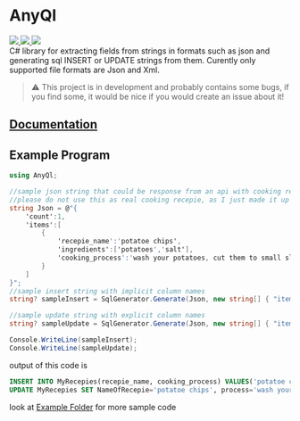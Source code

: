 # AnyQl


<a href="https://github.com/jakubbinter/AnyQl/blob/master/LICENSE">
  <img src="https://shields.io/github/license/jakubbinter/AnyQl"/>
</a>
<a href="https://www.nuget.org/packages/AnyQl">
  <img src="https://shields.io/nuget/v/AnyQl"/>
</a>
<a href="https://www.nuget.org/packages/AnyQl">
  <img src="https://shields.io/nuget/dt/AnyQl"/>
</a> 
<br/>
C# library for extracting fields from strings in formats such as json and generating sql INSERT or UPDATE strings from them.   
Curently only supported file formats are Json and Xml.  

> :warning: This project is in development and probably contains some bugs, if you find some, it would be nice if you would create an issue about it!
## [Documentation](./docs/AnyQl.md)
## Example Program
```cs
using AnyQl;

//sample json string that could be response from an api with cooking recepies
//please do not use this as real cooking recepie, as I just made it up and it probably won't really work
string Json = @"{
    'count':1,
    'items':[
        {
            'recepie_name':'potatoe chips',
            'ingredients':['potatoes','salt'],
            'cooking_process':'wash your potatoes, cut them to small slices, put bit of salt on them and put them to oven for 30 minutes at 200°C'
        }
    ]
}";
//sample insert string with implicit column names
string? sampleInsert = SqlGenerator.Generate(Json, new string[] { "items[0].recepie_name", "items[0].cooking_process" }, "MyRecepies", FileFormat.Json, SqlStatementType.INSERT);

//sample update string with explicit column names
string? sampleUpdate = SqlGenerator.Generate(Json, new string[] { "items[0].recepie_name", "items[0].cooking_process" }, new string[] { "NameOfRecepie", "process" }, "MyRecepies", FileFormat.Json, SqlStatementType.UPDATE);

Console.WriteLine(sampleInsert);
Console.WriteLine(sampleUpdate);
```
output of this code is
```sql
INSERT INTO MyRecepies(recepie_name, cooking_process) VALUES('potatoe chips', 'wash your potatoes, cut them to small slices, put bit of salt on them and put them to oven for 30 minutes at 200°C')
UPDATE MyRecepies SET NameOfRecepie='potatoe chips', process='wash your potatoes, cut them to small slices, put bit of salt on them and put them to oven for 30 minutes at 200°C'
```
look at [Example Folder](./Examples) for more sample code
